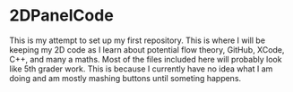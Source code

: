# 2DPanelCode
This is my attempt to set up my first repository. This is where I will be keeping my 2D code as I learn about potential flow theory, GitHub, XCode, C++, and many a maths. Most of the files included here will probably look like 5th grader work. This is because I currently have no idea what I am doing and am mostly mashing buttons until someting happens. 

